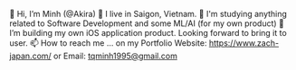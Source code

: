 👋 Hi, I’m Minh (@Akira)
👀 I live in Saigon, Vietnam.
🌱 I'm studying anything related to Software Development and some ML/AI (for my own product)
💞️ I’m building my own iOS application product. Looking forward to bring it to user.
📫 How to reach me ... on my Portfolio Website: https://www.zach-japan.com/ or Email: tqminh1995@gmail.com
